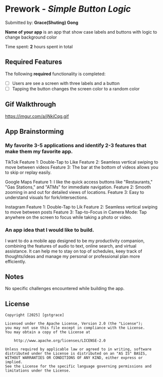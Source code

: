 # Prework - *Simple Button Logic*

Submitted by: **Grace(Shuting) Gong**

**Name of your app** is an app that show case labels and buttons with logic to change background color

Time spent: **2** hours spent in total

## Required Features

The following **required** functionality is completed:

- [ ] Users are see a screen with three labels and a button
- [ ] Tapping the button changes the screen color to a random color
 
## Gif Walkthrough
https://imgur.com/a/jNkjCqg.gif


## App Brainstorming 
### My favorite 3-5 applications and identify 2-3 features that make them my favorite app.
TikTok
Feature 1: Double-Tap to Like
Feature 2: Seamless vertical swiping to move between videos
Feature 3: The bar at the bottom of videos allows you to skip or replay easily.

Google Maps
Feature 1: I like the quick access buttons like "Restaurants," "Gas Stations," and "ATMs" for immediate navigation.
Feature 2: Smooth zooming in and out for detailed views of locations.
Feature 3: Easy to understand visuals for fork/intersections.

Instagram
Feature 1: Double-Tap to Lik
Feature 2: Seamless vertical swiping to move between posts
Feature 3: Tap-to-Focus in Camera Mode: Tap anywhere on the screen to focus while taking a photo or video.

### An app idea that I would like to build. 
I want to do a mobile app designed to be my productivity companion, combining the features of audio to text, online search, and virtual assistance. 
It can help me to stay on top of schedules, keey track of thoughts/ideas and manage my personal or professional plan more efficiently.

## Notes

No specific challenges encountered while building the app.

## License

    Copyright [2025] [gstgrace]

    Licensed under the Apache License, Version 2.0 (the "License");
    you may not use this file except in compliance with the License.
    You may obtain a copy of the License at

        http://www.apache.org/licenses/LICENSE-2.0

    Unless required by applicable law or agreed to in writing, software
    distributed under the License is distributed on an "AS IS" BASIS,
    WITHOUT WARRANTIES OR CONDITIONS OF ANY KIND, either express or implied.
    See the License for the specific language governing permissions and
    limitations under the License.
